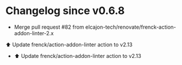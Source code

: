 # Changelog since v0.6.8
- Merge pull request #82 from elcajon-tech/renovate/frenck-action-addon-linter-2.x

⬆️ Update frenck/action-addon-linter action to v2.13 
- ⬆️ Update frenck/action-addon-linter action to v2.13 
